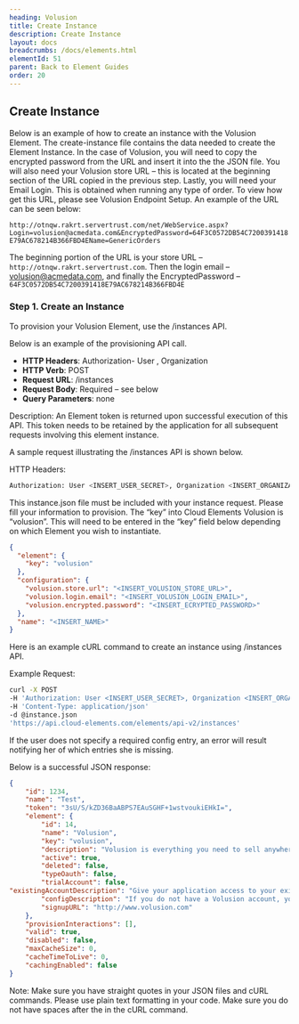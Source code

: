 ```yaml
---
heading: Volusion
title: Create Instance
description: Create Instance
layout: docs
breadcrumbs: /docs/elements.html
elementId: 51
parent: Back to Element Guides
order: 20
---
```


## Create Instance

Below is an example of how to create an instance with the Volusion Element. The create-instance file contains the data needed to create the Element Instance. In the case of Volusion, you will need to copy the encrypted password from the URL and insert it into the the JSON file. You will also need your Volusion store URL – this is located at the beginning section of the URL copied in the previous step. Lastly, you will need your Email Login. This is obtained when running any type of order. To view how get this URL, please see Volusion Endpoint Setup.
An example of the URL can be seen below:

`http://otnqw.rakrt.servertrust.com/net/WebService.aspx?Login=volusion@acmedata.com&EncryptedPassword=64F3C0572DB54C7200391418E79AC678214B366FBD4EName=GenericOrders`

The beginning portion of the URL is your store URL – `http://otnqw.rakrt.servertrust.com`. Then the login email – volusion@acmedata.com, and finally the EncryptedPassword – `64F3C0572DB54C7200391418E79AC678214B366FBD4E`

### Step 1. Create an Instance

To provision your Volusion Element, use the /instances API.

Below is an example of the provisioning API call.

* __HTTP Headers__: Authorization- User <user secret>, Organization <organization secret>
* __HTTP Verb__: POST
* __Request URL__: /instances
* __Request Body__: Required – see below
* __Query Parameters__: none

Description: An Element token is returned upon successful execution of this API. This token needs to be retained by the application for all subsequent requests involving this element instance.

A sample request illustrating the /instances API is shown below.

HTTP Headers:

```bash
Authorization: User <INSERT_USER_SECRET>, Organization <INSERT_ORGANIZATION_SECRET>

```
This instance.json file must be included with your instance request.  Please fill your information to provision.  The “key” into Cloud Elements Volusion is “volusion”.  This will need to be entered in the “key” field below depending on which Element you wish to instantiate.

```json
{
  "element": {
    "key": "volusion"
  },
  "configuration": {
    "volusion.store.url": "<INSERT_VOLUSION_STORE_URL>",
    "volusion.login.email": "<INSERT_VOLUSION_LOGIN_EMAIL>",
    "volusion.encrypted.password": "<INSERT_ECRYPTED_PASSWORD>"
  },
  "name": "<INSERT_NAME>"
}
```

Here is an example cURL command to create an instance using /instances API.

Example Request:

```bash
curl -X POST
-H 'Authorization: User <INSERT_USER_SECRET>, Organization <INSERT_ORGANIZATION_SECRET>'
-H 'Content-Type: application/json'
-d @instance.json
'https://api.cloud-elements.com/elements/api-v2/instances'
```

If the user does not specify a required config entry, an error will result notifying her of which entries she is missing.

Below is a successful JSON response:

```json
{
    "id": 1234,
    "name": "Test",
    "token": "3sU/S/kZD36BaABPS7EAuSGHF+1wstvoukiEHkI=",
    "element": {
        "id": 14,
        "name": "Volusion",
        "key": "volusion",
        "description": "Volusion is everything you need to sell anywhere.",
        "active": true,
        "deleted": false,
        "typeOauth": false,
        "trialAccount": false,
"existingAccountDescription": "Give your application access to your existing Volusion account.  Enter your credentials and details for your Volusion Account",
        "configDescription": "If you do not have a Volusion account, you can create one at <a href="http://www.volusion.com" target="_blank">Volusion Signup</a>",
        "signupURL": "http://www.volusion.com"
    },
    "provisionInteractions": [],
    "valid": true,
    "disabled": false,
    "maxCacheSize": 0,
    "cacheTimeToLive": 0,
    "cachingEnabled": false
}
```

Note:  Make sure you have straight quotes in your JSON files and cURL commands.  Please use plain text formatting in your code.  Make sure you do not have spaces after the in the cURL command.
